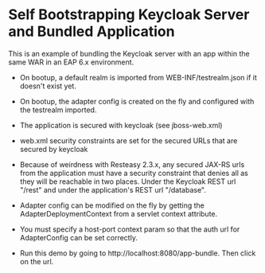 Self Bootstrapping Keycloak Server and Bundled Application
==========================================================

This is an example of bundling the Keycloak server with an app within the same WAR in an EAP 6.x environment.

* On bootup, a default realm is imported from WEB-INF/testrealm.json if it doesn't exist yet.
* On bootup, the adapter config is created on the fly and configured with the testrealm imported.
* The application is secured with keycloak (see jboss-web.xml)
* web.xml security constraints are set for the secured URLs that are secured by keycloak
* Because of weirdness with Resteasy 2.3.x, any secured JAX-RS urls from the application must have a security
constraint that denies all as they will be reachable in two places.  Under the Keycloak REST url "/rest" and under the
application's REST url "/database".
* Adapter config can be modified on the fly by getting the AdapterDeploymentContext from a servlet context attribute.
* You must specify a host-port context param so that the auth url for AdapterConfig can be set correctly.

* Run this demo by going to http://localhost:8080/app-bundle.  Then click on the url.